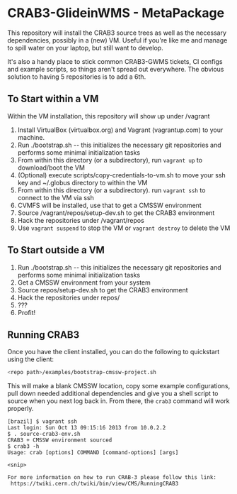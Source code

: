 CRAB3-GlideinWMS - MetaPackage
==============================

This repository will install the CRAB3 source trees as well as the necessary 
dependencies, possibly in a (new) VM. Useful if you're
like me and manage to spill water on your laptop, but still want to
develop.

It's also a handy place to stick common CRAB3-GWMS tickets, CI configs
and example scripts, so things aren't spread out everywhere. The obvious
solution to having 5 repositories is to add a 6th.

To Start within a VM
--------
Within the VM installation, this repository will show up under /vagrant

  1. Install VirtualBox (virtualbox.org) and Vagrant (vagrantup.com) to
     your machine.
  2. Run ./bootstrap.sh -- this initializes the necessary git repositories
     and performs some minimal initialization tasks
  3. From within this directory (or a subdirectory), 
     run `vagrant up` to download/boot the VM
  4. (Optional) execute scripts/copy-credentials-to-vm.sh to move your ssh key
     and ~/.globus directory to within the VM
  4. From within this directory (or a subdirectory). run `vagrant ssh` to
     connect to the VM via ssh
  5. CVMFS will be installed, use that to get a CMSSW environment
  6. Source /vagrant/repos/setup-dev.sh to get the CRAB3 environment
  7. Hack the repositories under /vagrant/repos
  8. Use `vagrant suspend` to stop the VM or `vagrant destroy` to delete
     the VM

To Start outside a VM
--------

  1. Run ./bootstrap.sh -- this initializes the necessary git repositories
     and performs some minimal initialization tasks
  2. Get a CMSSW environment from your system
  3. Source repos/setup-dev.sh to get the CRAB3 environment
  4. Hack the repositories under repos/
  5. ???
  6. Profit!

Running CRAB3
-------------

Once you have the client installed, you can do the following to quickstart
using the client:

```bash
<repo path>/examples/bootstrap-cmssw-project.sh
```

This will make a blank CMSSW location, copy some example configurations,
pull down needed additional dependencies and give you a shell script to
source when you next log back in. From there, the `crab3` command will work
properly.

```
[brazil] $ vagrant ssh
Last login: Sun Oct 13 09:15:16 2013 from 10.0.2.2
$ . source-crab3-env.sh 
CRAB3 + CMSSW environment sourced
$ crab3 -h
Usage: crab [options] COMMAND [command-options] [args]

<snip>

For more information on how to run CRAB-3 please follow this link: 
 https://twiki.cern.ch/twiki/bin/view/CMS/RunningCRAB3
```
